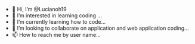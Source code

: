 - 👋 Hi, I’m @Lucianoh19
- 👀 I’m interested in learning coding ...
- 🌱 I’m currently learning how to code...
- 💞️ I’m looking to collaborate on application and web application coding...
- 📫 How to reach me by user name...

<!---
Lucianoh19/Lucianoh19 is a ✨ special ✨ repository because its `README.md` (this file) appears on your GitHub profile.
You can click the Preview link to take a look at your changes.
--->
